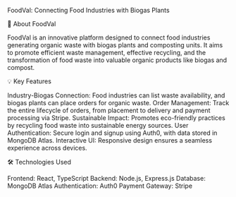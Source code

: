 FoodVal: Connecting Food Industries with Biogas Plants

🌱 About FoodVal

FoodVal is an innovative platform designed to connect food industries generating organic waste with biogas plants and composting units. It aims to promote efficient waste management, effective recycling, and the transformation of food waste into valuable organic products like biogas and compost.

💡 Key Features

Industry-Biogas Connection: Food industries can list waste availability, and biogas plants can place orders for organic waste.
Order Management: Track the entire lifecycle of orders, from placement to delivery and payment processing via Stripe.
Sustainable Impact: Promotes eco-friendly practices by recycling food waste into sustainable energy sources.
User Authentication: Secure login and signup using Auth0, with data stored in MongoDB Atlas.
Interactive UI: Responsive design ensures a seamless experience across devices.

🛠️ Technologies Used

Frontend: React, TypeScript
Backend: Node.js, Express.js
Database: MongoDB Atlas
Authentication: Auth0
Payment Gateway: Stripe




